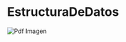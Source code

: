 # EstructuraDeDatos
![Pdf Imagen](https://github.com/Guallitoprogra/EstructuraDeDatos/assets/131787074/43ef1ea9-4387-40a9-8b64-b0b769518677)
